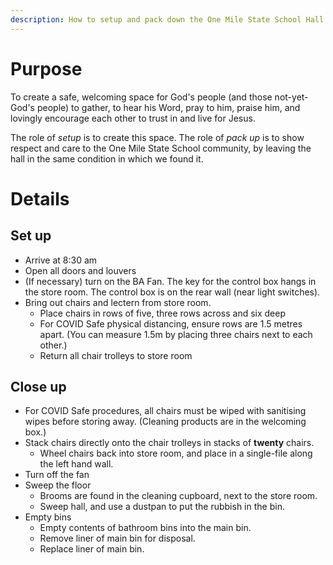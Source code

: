 ```yaml
---
description: How to setup and pack down the One Mile State School Hall for church
---
```


# Purpose

To create a safe, welcoming space for God's people (and those not-yet-God's people) to gather, to hear his Word, pray to him, praise him, and lovingly encourage each other to trust in and live for Jesus.

The role of *setup* is to create this space. The role of *pack up* is to show respect and care to the One Mile State School community, by leaving the hall in the same condition in which we found it.

# Details

## Set up

* Arrive at 8:30 am
* Open all doors and louvers
* (If necessary) turn on the BA Fan. The key for the control box hangs in the store room. The control box is on the rear wall (near light switches).
* Bring out chairs and lectern from store room.
  * Place chairs in rows of five, three rows across and six deep
  * For COVID Safe physical distancing, ensure rows are 1.5 metres apart. (You can measure 1.5m by placing three chairs next to each other.)
  * Return all chair trolleys to store room

## Close up

* For COVID Safe procedures, all chairs must be wiped with sanitising wipes before storing away. (Cleaning products are in the welcoming box.)
* Stack chairs directly onto the chair trolleys in stacks of **twenty** chairs.
  * Wheel chairs back into store room, and place in a single-file along the left hand wall.
* Turn off the fan
* Sweep the floor
  * Brooms are found in the cleaning cupboard, next to the store room.
  * Sweep hall, and use a dustpan to put the rubbish in the bin.
* Empty bins
  * Empty contents of bathroom bins into the main bin.
  * Remove liner of main bin for disposal.
  * Replace liner of main bin.

